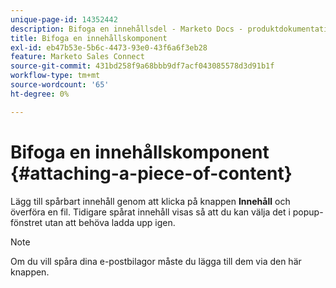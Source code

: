 ```yaml
---
unique-page-id: 14352442
description: Bifoga en innehållsdel - Marketo Docs - produktdokumentation
title: Bifoga en innehållskomponent
exl-id: eb47b53e-5b6c-4473-93e0-43f6a6f3eb28
feature: Marketo Sales Connect
source-git-commit: 431bd258f9a68bbb9df7acf043085578d3d91b1f
workflow-type: tm+mt
source-wordcount: '65'
ht-degree: 0%

---
```


# Bifoga en innehållskomponent {#attaching-a-piece-of-content}

Lägg till spårbart innehåll genom att klicka på knappen **Innehåll** och överföra en fil. Tidigare spårat innehåll visas så att du kan välja det i popup-fönstret utan att behöva ladda upp igen.

>[!NOTE]
>
>Om du vill spåra dina e-postbilagor måste du lägga till dem via den här knappen.
